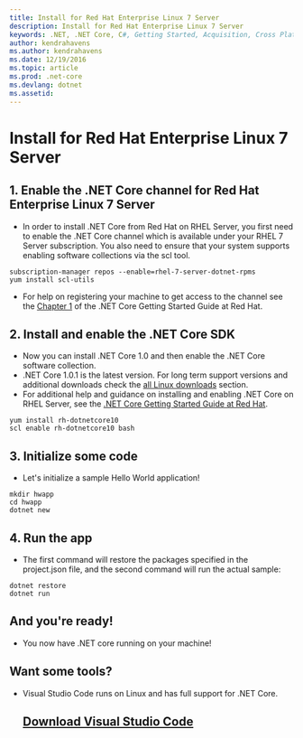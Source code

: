 ```yaml
---
title: Install for Red Hat Enterprise Linux 7 Server
description: Install for Red Hat Enterprise Linux 7 Server
keywords: .NET, .NET Core, C#, Getting Started, Acquisition, Cross Platform, Linux, RHEL, Red Hat enterprise Linux
author: kendrahavens
ms.author: kendrahavens
ms.date: 12/19/2016
ms.topic: article
ms.prod: .net-core
ms.devlang: dotnet
ms.assetid: 
---
```

# Install for Red Hat Enterprise Linux 7 Server

## 1. Enable the .NET Core channel for Red Hat Enterprise Linux 7 Server
- In order to install .NET Core from Red Hat on RHEL Server, you first need to enable the .NET Core channel which is available under your RHEL 7 Server subscription. You also need to ensure that your system supports enabling software collections via the scl tool.
```
subscription-manager repos --enable=rhel-7-server-dotnet-rpms
yum install scl-utils
```
- For help on registering your machine to get access to the channel see the [Chapter 1](https://access.redhat.com/documentation/en/net-core/1.0/getting-started-guide/chapter-1-install-net-core-100-on-red-hat-enterprise-linux) of the .NET Core Getting Started Guide at Red Hat.

## 2. Install and enable the .NET Core SDK
- Now you can install .NET Core 1.0 and then enable the .NET Core software collection.
- .NET Core 1.0.1 is the latest version. For long term support versions and additional downloads check the [all Linux downloads](https://www.microsoft.com/net/download/linux) section.
- For additional help and guidance on installing and enabling .NET Core on RHEL Server, see the [.NET Core Getting Started Guide at Red Hat](https://access.redhat.com/documentation/en/net-core/1.0/getting-started-guide/getting-started-guide).
```
yum install rh-dotnetcore10
scl enable rh-dotnetcore10 bash
```
## 3. Initialize some code
- Let's initialize a sample Hello World application!
```
mkdir hwapp
cd hwapp
dotnet new
```
## 4. Run the app
- The first command will restore the packages specified in the project.json file, and the second command will run the actual sample:
```
dotnet restore
dotnet run
```
## And you're ready!
- You now have .NET core running on your machine!

## Want some tools?
- Visual Studio Code runs on Linux and has full support for .NET Core.
  ## [Download Visual Studio Code](https://code.visualstudio.com/)